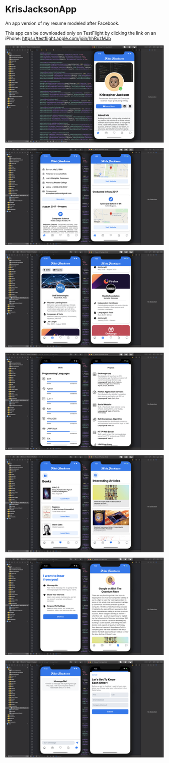 # KrisJacksonApp
An app version of my resume modeled after Facebook.<br> 

This app can be downloaded only on TestFlight by clicking the link on an iPhone: https://testflight.apple.com/join/hhRuzMJb<br>


![image](https://github.com/KrisJackson/KrisJacksonApp/blob/main/Kris/Screenshots/Opening.png)

![image](https://github.com/KrisJackson/KrisJacksonApp/blob/main/Kris/Screenshots/AboutMe.png)

![image](https://github.com/KrisJackson/KrisJacksonApp/blob/main/Kris/Screenshots/Jobs.png)

![image](https://github.com/KrisJackson/KrisJacksonApp/blob/main/Kris/Screenshots/Skills.png)

![image](https://github.com/KrisJackson/KrisJacksonApp/blob/main/Kris/Screenshots/Interests.png)

![image](https://github.com/KrisJackson/KrisJacksonApp/blob/main/Kris/Screenshots/Blogs.png)

![image](https://github.com/KrisJackson/KrisJacksonApp/blob/main/Kris/Screenshots/Message.png)

